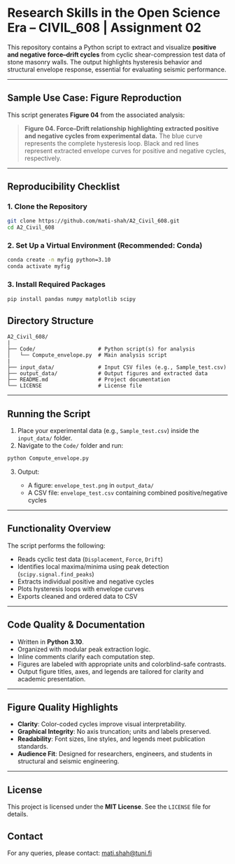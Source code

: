 # Research Skills in the Open Science Era – CIVIL\_608 | Assignment 02

This repository contains a Python script to extract and visualize **positive and negative force–drift cycles** from cyclic shear-compression test data of stone masonry walls. The output highlights hysteresis behavior and structural envelope response, essential for evaluating seismic performance.

---

## Sample Use Case: Figure Reproduction

This script generates **Figure 04** from the associated analysis:

> **Figure 04. Force–Drift relationship highlighting extracted positive and negative cycles from experimental data.**
> The blue curve represents the complete hysteresis loop. Black and red lines represent extracted envelope curves for positive and negative cycles, respectively.

---

## Reproducibility Checklist

###  1. Clone the Repository

```bash
git clone https://github.com/mati-shah/A2_Civil_608.git
cd A2_Civil_608
```

### 2. Set Up a Virtual Environment (Recommended: Conda)

```bash
conda create -n myfig python=3.10
conda activate myfig
```

### 3. Install Required Packages

```bash
pip install pandas numpy matplotlib scipy
```

## Directory Structure

```
A2_Civil_608/
|
├── Code/                    # Python script(s) for analysis
│   └── Compute_envelope.py  # Main analysis script
|
├── input_data/              # Input CSV files (e.g., Sample_test.csv)
├── output_data/             # Output figures and extracted data
├── README.md                # Project documentation
└── LICENSE                  # License file
```

---

## Running the Script

1. Place your experimental data (e.g., `Sample_test.csv`) inside the `input_data/` folder.
2. Navigate to the `Code/` folder and run:

```bash
python Compute_envelope.py
```

3. Output:

   * A figure: `envelope_test.png` in `output_data/`
   * A CSV file: `envelope_test.csv` containing combined positive/negative cycles

---

## Functionality Overview

The script performs the following:

* Reads cyclic test data (`Displacement`, `Force`, `Drift`)
* Identifies local maxima/minima using peak detection (`scipy.signal.find_peaks`)
* Extracts individual positive and negative cycles
* Plots hysteresis loops with envelope curves
* Exports cleaned and ordered data to CSV

---

## Code Quality & Documentation

* Written in **Python 3.10**.
* Organized with modular peak extraction logic.
* Inline comments clarify each computation step.
* Figures are labeled with appropriate units and colorblind-safe contrasts.
* Output figure titles, axes, and legends are tailored for clarity and academic presentation.

---

## Figure Quality Highlights

* **Clarity**: Color-coded cycles improve visual interpretability.
* **Graphical Integrity**: No axis truncation; units and labels preserved.
* **Readability**: Font sizes, line styles, and legends meet publication standards.
* **Audience Fit**: Designed for researchers, engineers, and students in structural and seismic engineering.

---

## License

This project is licensed under the **MIT License**. See the `LICENSE` file for details.

## Contact
For any queries, please contact: mati.shah@tuni.fi
